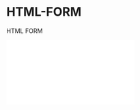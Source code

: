 # HTML-FORM


HTML FORM


![](file:///C:/Users/Vahide/Desktop/programming/UDEMY/HTMLform/index.html)
